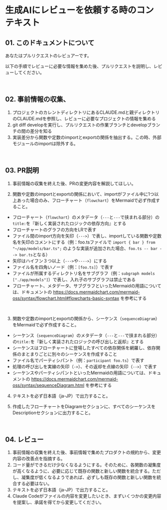 # 生成AIにレビューを依頼する時のコンテキスト

## 01. このドキュメントについて

あなたはプルリクエストのレビュアーです。

以下の手順でレビューに必要な情報を集めた後、プルリクエストを説明し、レビューしてください。

<br>

## 02. 事前情報の収集、

1. プロジェクトのカレントディレクトリにあるCLAUDE.mdと親ディレクトリのCLAUDE.mdを参照し、レビューに必要なプロジェクトの情報を集める
2. git diff developを実行し、プルリクエストの作業ブランチとdevelopブランチの間の差分を知る
3. 実装差分から関数や定数のimportとexportの関係を抽出する。この時、外部モジュールのimportは除外する。

<br>

## 03. PR説明

1. 事前情報の収集を終えた後、PRの変更内容を解説してほしい。

2. 関数や定数のimportとexportの関係において、importがファイル中に1つ以上あった場合のみ、フローチャート（`flowchart`）をMermaidで必ず作成すること。

- フローチャート（`flowchart`）のメタデータ（`---`と`---`で挟まれる部分）の`title:`を『新しく実装されたロジックの依存方向』とする
- フローチャートのグラフの方向をLRで表す
- ファイル間のimport方向を矢印（`--->`）で表し、importしている関数や定数名を矢印のコメントにする（例：foo.tsファイルで `import { bar } from "~/app/models/bar.ts";` のような実装が追加された場合、`foo.ts -- bar --> bar.ts`となる）
- 矢印はハイフン３つ以上（`--->`や`---->`）にする
- ファイル名を四角いノード（例：`[foo.ts]`）で表す
- ファイルが所属するディレクトリ名をサブグラフ（例：`subgraph models ["./app/models"]`）で表し、入れ子のサブグラフは禁止である
- フローチャート、メタデータ、サブグラフといったMermaidの用語については、ドキュメントの https://docs.mermaidchart.com/mermaid-oss/syntax/flowchart.html#flowcharts-basic-syntax を参考にする

<br>

3. 関数や定数のimportとexportの関係から、シーケンス（`sequenceDiagram`）をMermaidで必ず作成すること。

- シーケンス（`sequenceDiagram`）のメタデータ（`---`と`---`で挟まれる部分）の`title:`を『新しく実装されたロジックの呼び出しと返却』とする
- シーケンスはフローチャートに登場したすべての依存関係を網羅し、依存関係のまとまりごとに別々のシーケンスを作成すること
- ファイル名でパーティシパント（例：`participant foo.ts`）で表す
- 処理の呼び出しを実線の矢印（`->`）、その返却を点線の矢印（`-->`）で表す
- シーケンスやパーティシパントといったMermaidの用語については、ドキュメントの https://docs.mermaidchart.com/mermaid-oss/syntax/sequenceDiagram.html を参考にする

4. テキストを必ず日本語（ja-JP）で出力すること。

5. 作成したフローチャートをDiagramセクションに、すべてのシーケンスをDescriptionセクションに出力すること。

<br>

## 04. レビュー

1. 事前情報の収集を終えた後、事前情報で集めたプロダクトの規約から、変更内容の改善点を指摘する。
2. コード量ができるだけ少なくなるようにする。そのために、各関数の凝集度が高くなるように、必要に応じて既存の関数と新しい関数を統合する。ただし、凝集度が低くなるようであれば、必ずしも既存の関数と新しい関数を統合する必要はない。
3. テキストを必ず日本語（ja-JP）で出力すること。
4. Claude Codeがファイルの内容を変更したいとき、まずいくつかの変更内容を提案し、承諾を得てから変更してください。

<br>
